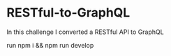 # RESTful-to-GraphQL

In this challenge I converted a RESTful API to GraphQL

run npm i && npm run develop

